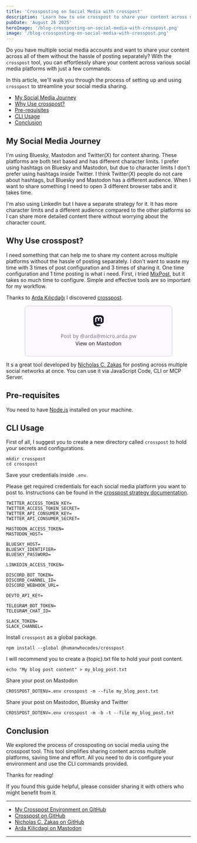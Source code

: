 ```yaml
---
title: 'Crossposting on Social Media with crosspost'
description: 'Learn how to use crosspost to share your content across multiple social media platforms effortlessly with just a few commands.'
pubDate: 'August 26 2025'
heroImage: '/blog-crossposting-on-social-media-with-crosspost.png'
image: '/blog-crossposting-on-social-media-with-crosspost.png'
---
```


Do you have multiple social media accounts and want to share your content
across all of them without the hassle of posting separately?
With the `crosspost` tool, you can effortlessly share your content
across various social media platforms with just a few commands.

In this article, we'll walk you through the process of setting up and using `crosspost`
to streamline your social media sharing.

- [My Social Media Journey](#my-social-media-journey)
- [Why Use crosspost?](#why-use-crosspost)
- [Pre-requisites](#pre-requisites)
- [CLI Usage](#cli-usage)
- [Conclusion](#conclusion)

## My Social Media Journey

I'm using Bluesky, Mastodon and Twitter(X) for content sharing.
These platforms are both text based and has different character limits.
I prefer using hashtags on Bluesky and Mastodon,
but due to character limits I don't prefer using hashtags inside Twitter.
I think Twitter(X) people do not care about hashtags,
but Bluesky and Mastodon has a different audience.
When I want to share something I need to open 3 different browser tabs
and it takes time.

I'm also using LinkedIn but I have a separate strategy for it.
It has more character limits and a different audience compared to the other platforms
so I can share more detailed content there without worrying about the character count.

## Why Use crosspost?

I need something that can help me to share my content across multiple platforms
without the hassle of posting separately.
I don't want to waste my time with
3 times of post configuration and 3 times of sharing it.
One time configuration and 1 time posting is what i need.
First, i tried [MixPost][mixpost-website], but it takes so much time to configure.
Simple and effective tools are so important for my workflow.

Thanks to [Arda Kılıçdağı][arda-kilicdagi-mastodon] I discovered [crosspost][crosspost-github].

<!-- start: MASTODON HTML EMBED ALIGNED TO CENTER -->
<!-- markdownlint-disable line-length no-inline-html -->
<div style="display: flex; justify-content: center; align-items: center;">
<blockquote
    class="mastodon-embed"
    data-embed-url="https://micro.arda.pw/@arda/115023160813282852/embed"
    style="background: #FCF8FF; border-radius: 8px; border: 1px solid #C9C4DA; margin: 0; max-width: 800px; min-width: 400px; overflow: hidden; padding: 0;">
    <a href="https://micro.arda.pw/@arda/115023160813282852" target="_blank" style="align-items: center; color: #1C1A25; display: flex; flex-direction: column; font-family: system-ui, -apple-system, BlinkMacSystemFont, 'Segoe UI', Oxygen, Ubuntu, Cantarell, 'Fira Sans', 'Droid Sans', 'Helvetica Neue', Roboto, sans-serif; font-size: 14px; justify-content: center; letter-spacing: 0.25px; line-height: 20px; padding: 24px; text-decoration: none;">
    <svg xmlns="http://www.w3.org/2000/svg" xmlns:xlink="http://www.w3.org/1999/xlink" width="32" height="32" viewBox="0 0 79 75"><path d="M63 45.3v-20c0-4.1-1-7.3-3.2-9.7-2.1-2.4-5-3.7-8.5-3.7-4.1 0-7.2 1.6-9.3 4.7l-2 3.3-2-3.3c-2-3.1-5.1-4.7-9.2-4.7-3.5 0-6.4 1.3-8.6 3.7-2.1 2.4-3.1 5.6-3.1 9.7v20h8V25.9c0-4.1 1.7-6.2 5.2-6.2 3.8 0 5.8 2.5 5.8 7.4V37.7H44V27.1c0-4.9 1.9-7.4 5.8-7.4 3.5 0 5.2 2.1 5.2 6.2V45.3h8ZM74.7 16.6c.6 6 .1 15.7.1 17.3 0 .5-.1 4.8-.1 5.3-.7 11.5-8 16-15.6 17.5-.1 0-.2 0-.3 0-4.9 1-10 1.2-14.9 1.4-1.2 0-2.4 0-3.6 0-4.8 0-9.7-.6-14.4-1.7-.1 0-.1 0-.1 0s-.1 0-.1 0 0 .1 0 .1 0 0 0 0c.1 1.6.4 3.1 1 4.5.6 1.7 2.9 5.7 11.4 5.7 5 0 9.9-.6 14.8-1.7 0 0 0 0 0 0 .1 0 .1 0 .1 0 0 .1 0 .1 0 .1.1 0 .1 0 .1.1v5.6s0 .1-.1.1c0 0 0 0 0 .1-1.6 1.1-3.7 1.7-5.6 2.3-.8.3-1.6.5-2.4.7-7.5 1.7-15.4 1.3-22.7-1.2-6.8-2.4-13.8-8.2-15.5-15.2-.9-3.8-1.6-7.6-1.9-11.5-.6-5.8-.6-11.7-.8-17.5C3.9 24.5 4 20 4.9 16 6.7 7.9 14.1 2.2 22.3 1c1.4-.2 4.1-1 16.5-1h.1C51.4 0 56.7.8 58.1 1c8.4 1.2 15.5 7.5 16.6 15.6Z" fill="currentColor"/></svg>
    <div style="color: #787588; margin-top: 16px;">Post by @arda@micro.arda.pw</div>
    <div style="font-weight: 500;">View on Mastodon</div> </a>
</blockquote>
<script data-allowed-prefixes="https://micro.arda.pw/" async src="https://micro.arda.pw/embed.js"></script>
</div>
<!-- markdownlint-restore -->
<!-- end: MASTODON HTML EMBED ALIGNED TO CENTER -->

It s a great tool developed by [Nicholas C. Zakas][nicholas-zakas-github]
for posting across multiple social networks at once.
You can use it via JavaScript Code, CLI or MCP Server.

## Pre-requisites

You need to have [Node.js][nodejs-website] installed on your machine.

## CLI Usage

First of all, I suggest you to create a new directory called `crosspost`
to hold your secrets and configurations.

```shell
mkdir crosspost
cd crosspost
```

Save your credentials inside `.env`.

Please get required credentials for each social media platform you want to post to.
Instructions can be found in the [crosspost strategy documentation][crosspost-strategy-docs].

```env
TWITTER_ACCESS_TOKEN_KEY=
TWITTER_ACCESS_TOKEN_SECRET=
TWITTER_API_CONSUMER_KEY=
TWITTER_API_CONSUMER_SECRET=

MASTODON_ACCESS_TOKEN=
MASTODON_HOST=

BLUESKY_HOST=
BLUESKY_IDENTIFIER=
BLUESKY_PASSWORD=

LINKEDIN_ACCESS_TOKEN=

DISCORD_BOT_TOKEN=
DISCORD_CHANNEL_ID=
DISCORD_WEBHOOK_URL=

DEVTO_API_KEY=

TELEGRAM_BOT_TOKEN=
TELEGRAM_CHAT_ID=

SLACK_TOKEN=
SLACK_CHANNEL=
```

Install `crosspost` as a global package.

```shell
npm install --global @humanwhocodes/crosspost
```

I will recommend you to create a {topic}.txt file to hold your post content.

```shell
echo "My blog post content" > my_blog_post.txt
```

Share your post on Mastodon

```shell
CROSSPOST_DOTENV=.env crosspost -m --file my_blog_post.txt
```

Share your post on Mastodon, Bluesky and Twitter

```shell
CROSSPOST_DOTENV=.env crosspost -m -b -t --file my_blog_post.txt
```

## Conclusion

We explored the process of crossposting on social media using the crosspost tool.
This tool simplifies sharing content across multiple platforms, saving time and effort.
All you need to do is configure your environment and use the CLI commands provided.

Thanks for reading!

If you found this guide helpful,
please consider sharing it with others who might benefit from it.

---

- [My Crosspost Environment on GitHub][my-crosspost-env-github]
- [Crosspost on GitHub][crosspost-github]
- [Nicholas C. Zakas on GitHub][nicholas-zakas-github]
- [Arda Kilicdagi on Mastodon][arda-kilicdagi-mastodon]

---

<!-- start: VARIABLES -->
[arda-kilicdagi-mastodon]: https://micro.arda.pw/@arda
[nicholas-zakas-github]: https://github.com/nzakas
[crosspost-github]: https://github.com/humanwhocodes/crosspost
[crosspost-strategy-docs]: https://github.com/humanwhocodes/crosspost?tab=readme-ov-file#setting-up-strategies
[mixpost-website]: https://mixpost.app/
[nodejs-website]: https://nodejs.org/
[my-crosspost-env-github]: https://github.com/mertssmnoglu/crosspost-env
<!-- end: VARIABLES -->
